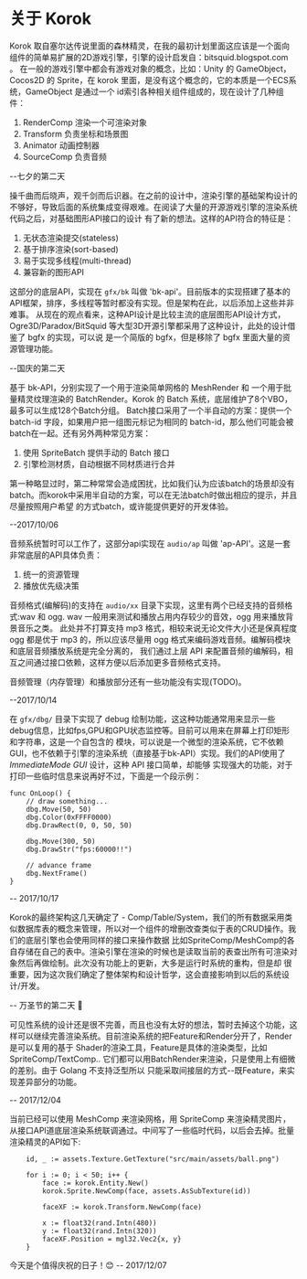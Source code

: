 # 关于 Korok

Korok 取自塞尔达传说里面的森林精灵，在我的最初计划里面这应该是一个面向组件的简单易扩展的2D游戏引擎，引擎的设计启发自：bitsquid.blogspot.com 。
在一般的游戏引擎中都会有游戏对象的概念，比如：Unity 的 GameObject，Cocos2D 的 Sprite，在 korok 里面，是没有这个概念的，它的本质是一个ECS系统，GameObject
是通过一个 id索引各种相关组件组成的，现在设计了几种组件：

1. RenderComp 渲染一个可渲染对象
2. Transform  负责坐标和场景图
3. Animator   动画控制器
3. SourceComp 负责音频

--七夕的第二天

操千曲而后晓声，观千剑而后识器。在之前的设计中，渲染引擎的基础架构设计的不够好，导致后面的系统集成变得艰难。在阅读了大量的开源游戏引擎的渲染系统代码之后，对基础图形API接口的设计
有了新的想法。这样的API符合的特征是：

1. 无状态渲染提交(stateless)
2. 基于排序渲染(sort-based)
3. 易于实现多线程(multi-thread)
4. 兼容新的图形API

这部分的底层API，实现在 `gfx/bk` 叫做 'bk-api'。目前版本的实现搭建了基本的API框架，排序，多线程等暂时都没有实现。但是架构在此，以后添加上这些并非难事。
从现在的观点看来，这种API设计是比较主流的底层图形API设计方式，Ogre3D/Paradox/BitSquid 等大型3D开源引擎都采用了这种设计，此处的设计借鉴了 bgfx 的实现，可以说
是一个简版的 bgfx，但是移除了 bgfx 里面大量的资源管理功能。


--国庆的第二天

基于 bk-API，分别实现了一个用于渲染简单网格的 MeshRender 和 一个用于批量精灵纹理渲染的 BatchRender。Korok 的 Batch 系统，底层维护了8个VBO，最多可以生成128个Batch分组。
Batch接口采用了一个半自动的方案：提供一个 batch-id 字段，如果用户把一组图元标记为相同的 batch-id，那么他们可能会被batch在一起。还有另外两种常见方案：

1. 使用 SpriteBatch 提供手动的 Batch 接口
2. 引擎检测材质，自动根据不同材质进行合并

第一种略显过时，第二种常常会造成困扰，比如我们认为应该batch的场景却没有batch。而korok中采用半自动的方案，可以在无法batch时做出相应的提示，并且尽量按照用户希望
的方式batch，或许能提供更好的开发体验。

--2017/10/06

音频系统暂时可以工作了，这部分api实现在 `audio/ap` 叫做 'ap-API'。这是一套非常底层的API具体负责：

1. 统一的资源管理
2. 播放优先级决策

音频格式(编解码)的支持在 `audio/xx` 目录下实现，这里有两个已经支持的音频格式:wav 和 ogg. wav 一般用来测试和播放占用内存较少的音效，ogg 用来播放背景音乐之类。
此处并不打算支持 mp3 格式，相较来说无论文件大小还是保真程度 ogg 都是优于 mp3 的，所以应该尽量用 ogg 格式来编码游戏音频。编解码模块和底层音频播放系统是完全分离的，
我们通过上层 API 来配置音频的编解码，相互之间通过接口依赖，这样方便以后添加更多音频格式支持。

音频管理（内存管理）和播放部分还有一些功能没有实现(TODO)。

--2017/10/14

在 `gfx/dbg/` 目录下实现了 debug 绘制功能，这这种功能通常用来显示一些debug信息，比如fps,GPU和GPU状态监控等。目前可以用来在屏幕上打印矩形和字符串，这是一个自包含的
模块，可以说是一个微型的渲染系统，它不依赖GUI，也不依赖于引擎的渲染系统（直接基于bk-API）实现。我们的API使用了 *ImmediateMode GUI* 设计，这种 API 接口简单，却能够
实现强大的功能，对于打印一些临时信息来说再好不过，下面是一个段示例：

```
func OnLoop() {
	// draw something...
	dbg.Move(50, 50)
	dbg.Color(0xFFFF0000)
	dbg.DrawRect(0, 0, 50, 50)

	dbg.Move(300, 50)
	dbg.DrawStr("fps:60000!!")

	// advance frame
	dbg.NextFrame()
}
```
-- 2017/10/17

Korok的最终架构这几天确定了 - Comp/Table/System，我们的所有数据采用类似数据库表的概念来管理，所以对一个组件的增删改查类似于表的CRUD操作。我们的底层引擎也会使用同样的接口来操作数据
比如SpriteComp/MeshComp的各自存储在自己的表中。渲染引擎在渲染的时候也是读取当前的表查出所有可渲染对象然后再做绘制。此次没有功能上的更新，大多是运行时系统的重构，但是却
很重要，因为这次我们确定了整体架构和设计哲学，这会直接影响到以后的系统设计/开发。

-- 万圣节的第二天 🎃

可见性系统的设计还是很不完善，而且也没有太好的想法，暂时去掉这个功能，这样可以继续完善渲染系统。目前渲染系统的把Feature和Render分开了，Render是可以复用的基于
Shader的渲染工具，Feature是具体的渲染类型，比如SpriteComp/TextComp.. 它们都可以用BatchRender来渲染，只是使用上有细微的差别。由于 Golang 不支持泛型所以
只能采取间接层的方式--既Feature，来实现差异部分的功能。

-- 2017/12/04

当前已经可以使用 MeshComp 来渲染网格，用 SpriteComp 来渲染精灵图片，从接口API道底层渲染系统联调通过。中间写了一些临时代码，以后会去掉。批量渲染精灵的API如下:

```
    id, _ := assets.Texture.GetTexture("src/main/assets/ball.png")

	for i := 0; i < 50; i++ {
		face := korok.Entity.New()
		korok.Sprite.NewComp(face, assets.AsSubTexture(id))

		faceXF := korok.Transform.NewComp(face)

		x := float32(rand.Intn(480))
		y := float32(rand.Intn(320))
		faceXF.Position = mgl32.Vec2{x, y}
	}
```
今天是个值得庆祝的日子！😊
-- 2017/12/07
